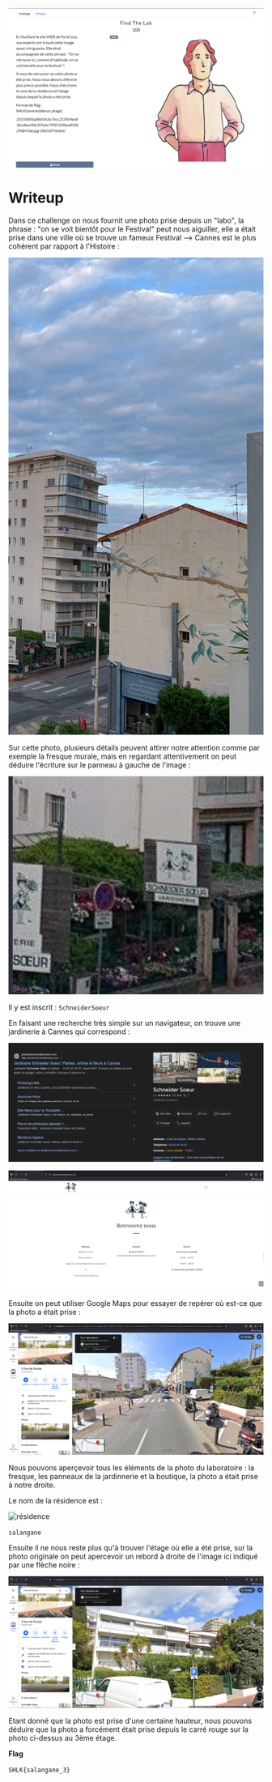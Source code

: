 ![Desc](images/desc.png)

# Writeup

Dans ce challenge on nous fournit une photo prise depuis un "labo", la phrase : "on se voit bientôt pour le Festival" peut nous aiguiller, elle a était prise dans une ville où se trouve un fameux Festival --> Cannes est le plus cohérent par rapport à l'Histoire :

![Lab](images/lab.jpg)

Sur cette photo, plusieurs détails peuvent attirer notre attention comme par exemple la fresque murale, mais en regardant attentivement on peut déduire l'écriture sur le panneau à gauche de l'image :

![jardinnerie](images/jardinnerie.png)

Il y est inscrit : `SchneiderSoeur`

En faisant une recherche très simple sur un navigateur, on trouve une jardinerie à Cannes qui correspond :

![recherche](images/recherche.png)

![site](images/site.png)

Ensuite on peut utiliser Google Maps pour essayer de repérer où est-ce que la photo a était prise :

![base](images/base.png)

Nous pouvons aperçevoir tous les éléments de la photo du laboratoire : la fresque, les panneaux de la jardinnerie et la boutique, la photo a était prise à notre droite.

Le nom de la résidence est : 

![résidence](images/résidence.png)

`salangane`

Ensuite il ne nous reste plus qu'à trouver l'étage où elle a été prise, sur la photo originale on peut apercevoir un rebord à droite de l'image ici indiqué par une flèche noire :

![rebord](images/rebord.png)

Etant donné que la photo est prise d'une certaine hauteur, nous pouvons déduire que la photo a forcément était prise depuis le carré rouge sur la photo ci-dessus au 3ème étage.


**Flag**

`SHLK{salangane_3}`